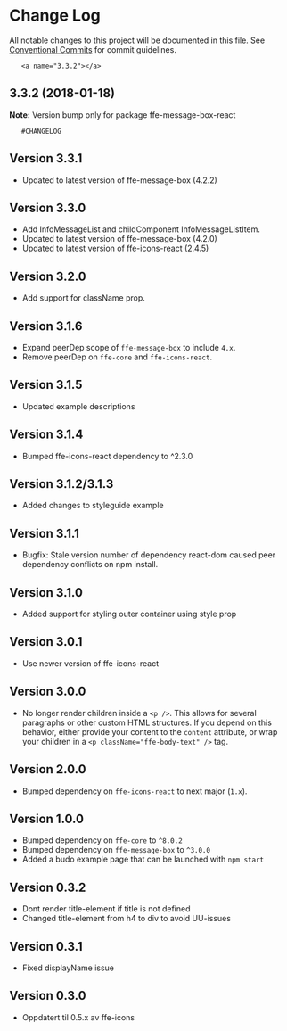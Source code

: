 # Change Log

All notable changes to this project will be documented in this file.
See [Conventional Commits](https://conventionalcommits.org) for commit guidelines.

       <a name="3.3.2"></a>
## 3.3.2 (2018-01-18)




**Note:** Version bump only for package ffe-message-box-react

       #CHANGELOG
## Version 3.3.1
* Updated to latest version of ffe-message-box (4.2.2)

## Version 3.3.0
* Add InfoMessageList and childComponent InfoMessageListItem.
* Updated to latest version of ffe-message-box (4.2.0)
* Updated to latest version of ffe-icons-react (2.4.5)

## Version 3.2.0
* Add support for className prop.

## Version 3.1.6
* Expand peerDep scope of `ffe-message-box` to include `4.x`.
* Remove peerDep on `ffe-core` and `ffe-icons-react`.

## Version 3.1.5
* Updated example descriptions

## Version 3.1.4
* Bumped ffe-icons-react dependency to ^2.3.0

## Version 3.1.2/3.1.3
* Added changes to styleguide example

## Version 3.1.1
* Bugfix: Stale version number of dependency react-dom caused peer dependency conflicts on npm install.

## Version 3.1.0
* Added support for styling outer container using style prop

## Version 3.0.1
* Use newer version of ffe-icons-react

## Version 3.0.0
* No longer render children inside a `<p />`. This allows for several
paragraphs or other custom HTML structures. If you depend on this behavior,
either provide your content to the `content` attribute, or wrap your
children in a `<p className="ffe-body-text" />` tag.

## Version 2.0.0
* Bumped dependency on `ffe-icons-react` to next major (`1.x`).

## Version 1.0.0
* Bumped dependency on `ffe-core` to `^8.0.2`
* Bumped dependency on `ffe-message-box` to `^3.0.0`
* Added a budo example page that can be launched with `npm start`

## Version 0.3.2
* Dont render title-element if title is not defined
* Changed title-element from h4 to div to avoid UU-issues

## Version 0.3.1
* Fixed displayName issue

## Version 0.3.0
* Oppdatert til 0.5.x av ffe-icons
